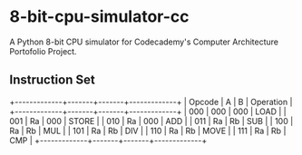 # 8-bit-cpu-simulator-cc
A Python 8-bit CPU simulator for Codecademy's Computer Architecture Portofolio Project.

## Instruction Set

+-------------+-------+-------+-------------+
|   Opcode    |   A   |   B   |   Operation |
+-------------+-------+-------+-------------+
|    000      |   000 |   000 |    LOAD     |
|    001      |   Ra  |   000 |    STORE    |
|    010      |   Ra  |   000 |    ADD      |
|    011      |   Ra  |   Rb  |    SUB      |
|    100      |   Ra  |   Rb  |    MUL      |
|    101      |   Ra  |   Rb  |    DIV      |
|    110      |   Ra  |   Rb  |    MOVE     |
|    111      |   Ra  |   Rb  |    CMP      |
+-------------+-------+-------+-------------+
